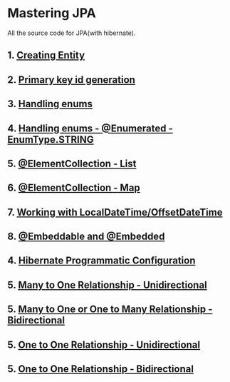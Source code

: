 # Mastering JPA

All the source code for JPA(with hibernate).

## 1. [Creating Entity](https://github.com/eMahtab/mastering-jpa/tree/main/creating-entity) 

## 2. [Primary key id generation](https://github.com/eMahtab/mastering-jpa/tree/main/id-generation) 

## 3. [Handling enums](https://github.com/eMahtab/mastering-jpa/tree/main/enum-1) 

## 4. [Handling enums - @Enumerated - EnumType.STRING](https://github.com/eMahtab/mastering-jpa/tree/main/enum-2) 



## 5. [@ElementCollection - List](https://github.com/eMahtab/mastering-jpa/tree/main/collection-mapping-1) 

## 6. [@ElementCollection - Map](https://github.com/eMahtab/mastering-jpa/tree/main/collection-mapping-2) 

## 7. [Working with LocalDateTime/OffsetDateTime](https://github.com/eMahtab/mastering-jpa/tree/main/datetime-1) 

## 8. [@Embeddable and @Embedded](https://github.com/eMahtab/mastering-jpa/tree/main/embedded) 

## 4. [Hibernate Programmatic Configuration](https://github.com/eMahtab/mastering-jpa/tree/main/hibernate-programmatic-configuration) 


## 5. [Many to One Relationship - Unidirectional](https://github.com/eMahtab/mastering-jpa/tree/main/many-to-one-unidirectional) 

## 5. [Many to One or One to Many Relationship - Bidirectional](https://github.com/eMahtab/mastering-jpa/tree/main/one-to-many-bidirectional) 

## 5. [One to One Relationship - Unidirectional](https://github.com/eMahtab/mastering-jpa/tree/main/one-to-one-unidirectional) 

## 5. [One to One Relationship - Bidirectional](https://github.com/eMahtab/mastering-jpa/tree/main/one-to-one-bidirectional) 




